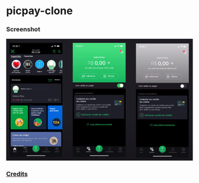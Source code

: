 # picpay-clone
### Screenshot
<img src="./Screenshot.png" alt="Screenshot">

### [Credits](https://www.youtube.com/watch?v=0CraBZHejKI)
